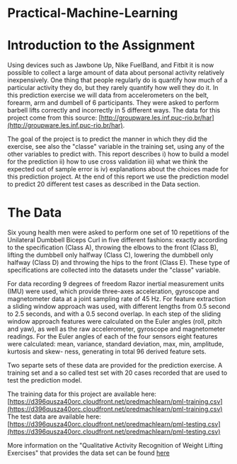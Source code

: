 # Practical-Machine-Learning

# Introduction to the Assignment


Using devices such as Jawbone Up, Nike FuelBand, and Fitbit it is now possible to collect a large amount of data about personal activity relatively inexpensively. One thing that people regularly do is quantify how much of a particular activity they do, but they rarely quantify how well they do it.  In this prediction exercise we will data from accelerometers on the belt, forearm, arm and dumbell of 6 participants. They were asked to perform barbell lifts correctly and incorrectly in 5 different ways. The data for this project come from this source: [http://groupware.les.inf.puc-rio.br/har](http://groupware.les.inf.puc-rio.br/har). 

The goal of the project is to predict the manner in which they did the exercise, see also the "classe" variable in the training set, using any of the other variables to predict with. This report describes i) how to build a model for the prediction ii) how to use cross validation iii) what we think the expected out of sample error is iv) explanations about the choices made for this prediction project. At the end of this report we use the prediction model to predict 20 different test cases as described in the Data section.

# The Data

Six young health men were asked to perform one set of 10 repetitions of the Unilateral Dumbbell Biceps Curl in five different fashions: exactly according to the specification (Class A), throwing the elbows to the front (Class B), lifting the dumbbell only halfway (Class C), lowering the dumbbell only halfway (Class D) and throwing the hips to the front (Class E). These type of specifications are collected into the datasets under the "classe" variable. 

For data recording 9 degrees of freedom Razor inertial measurement units (IMU) were used, which provide three-axes acceleration, gyroscope and magnetometer data at a joint sampling rate of 45 Hz. For feature extraction a sliding window approach was used, with different lengths from 0.5 second to 2.5 seconds, and with a 0.5 second overlap. In each step of the sliding window approach features were calculated on the Euler angles (roll, pitch and yaw), as well as the raw accelerometer, gyroscope and magnetometer readings. For the Euler angles of each of the four sensors eight features were calculated: mean, variance, standard deviation, max, min, amplitude, kurtosis and skew- ness, generating in total 96 derived feature sets.

Two separte sets of these data are provided for the prediction exercise. A training set and a so called test set with 20 cases recorded that are used to test the prediction model. 

The training data for this project are available here: 
[https://d396qusza40orc.cloudfront.net/predmachlearn/pml-training.csv](https://d396qusza40orc.cloudfront.net/predmachlearn/pml-training.csv)
The test data are available here: 
[https://d396qusza40orc.cloudfront.net/predmachlearn/pml-testing.csv](https://d396qusza40orc.cloudfront.net/predmachlearn/pml-testing.csv)

More information on the "Qualitative Activity Recognition of Weight Lifting Exercises" that provides the data set can be found [here](http://groupware.les.inf.puc-rio.br/har)
